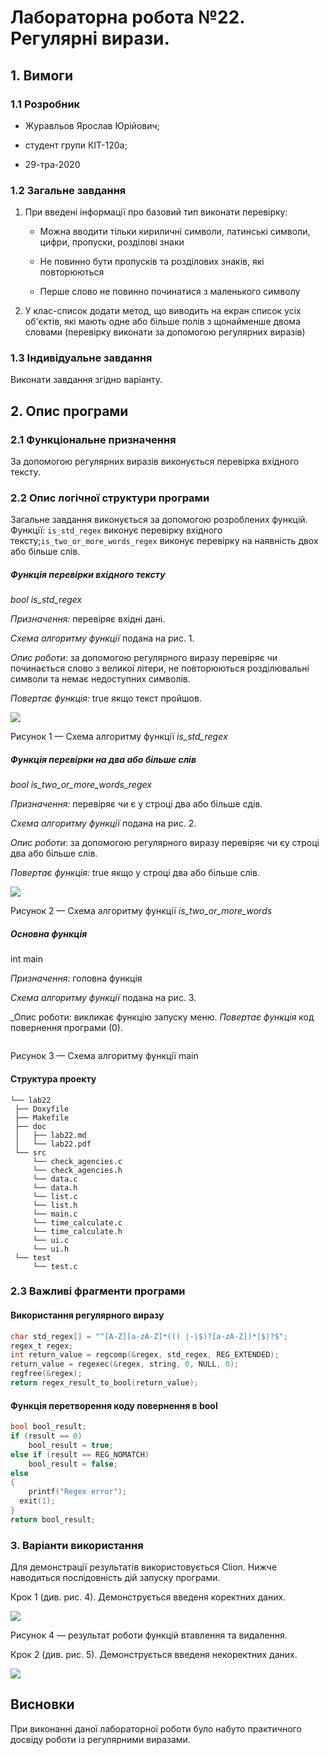 ﻿# Лабораторна робота №22. Регулярні вирази.

## 1. Вимоги

### 1.1 Розробник

-   Журавльов Ярослав Юрійович;
    
-   студент групи КІТ-120а;
    
-   29-тра-2020
    

### 1.2 Загальне завдання

1.  При введені інформації про базовий тип виконати перевірку:
    
    -   Можна вводити тільки кириличні символи, латинські символи, цифри, пропуски, розділові знаки
        
    -   Не повинно бути пропусків та розділових знаків, які повторюються
        
    -   Перше слово не повинно починатися з маленького символу
        
2.  У клас-список додати метод, що виводить на екран список усіх об'єктів, які мають одне або більше полів з щонайменше двома словами (перевірку виконати за допомогою регулярних виразів)

### 1.3 Індивідуальне завдання

Виконати завдання згідно варіанту.

## 2. Опис програми

### 2.1 Функціональне призначення
За допомогою регулярних виразів виконується перевірка вхідного тексту.

### 2.2 Опис логічної структури програми

Загальне завдання виконується за допомогою розроблених функцій. Функції: `is_std_regex` виконує перевірку вхідного тексту;`is_two_or_more_words_regex` виконує перевірку на наявність двох або більше слів.

##### Функція перевірки вхідного тексту

*bool is_std_regex*

_Призначення:_ перевіряє вхідні дані.

_Схема алгоритму функції_ подана на рис. 1.

_Опис роботи_: за допомогою регулярного виразу перевіряє чи починається слово з великої літери, не повторюються розділювальні символи та немає недоступних символів.

_Повертає функція:_ true якщо текст пройшов.

![](https://github.com/yzet/Programming/blob/main/lab22/doc/assets/lab22.png)  
  
Рисунок 1 — Схема алгоритму функції *is_std_regex*
##### Функція перевірки на два або більше слів
*bool is_two_or_more_words_regex*

_Призначення:_ перевіряє чи є у строці два або більше сдів.

_Схема алгоритму функції_ подана на рис. 2.

_Опис роботи_: за допомогою регулярного виразу перевіряє чи єу строці два або більше слів.

_Повертає функція:_ true якщо у строці два або більше слів.

![](https://github.com/yzet/Programming/blob/main/lab22/doc/assets/lab22_1.png) 

Рисунок 2 — Схема алгоритму функції *is_two_or_more_words*

##### _**Основна функція**_

int main

_Призначення:_ головна функція

_Схема алгоритму функції_ подана на рис. 3.

_Опис роботи: викликає функцію запуску меню.
_Повертає функція_ код повернення програми (0).

![]()  

Рисунок 3 — Схема алгоритму функції main

#### Структура проекту

```
└── lab22
 ├── Doxyfile
 ├── Makefile
 ├── doc
 │   ├── lab22.md
 │   └── lab22.pdf
 └── src
 	 └── check_agencies.c
 	 └── check_agencies.h
	 └── data.c
	 └── data.h
	 └── list.c
	 └── list.h
	 └── main.c
	 └── time_calculate.c
	 └── time_calculate.h
	 └── ui.c
	 └── ui.h
 └── test
	 └── test.c
```

### 2.3 Важливі фрагменти програми
#### Використання регулярного виразу
```c
char std_regex[] = "^[A-Z][a-zA-Z]*((( |-|$)?[a-zA-Z])*|$)?$";  
regex_t regex;  
int return_value = regcomp(&regex, std_regex, REG_EXTENDED);  
return_value = regexec(&regex, string, 0, NULL, 0);  
regfree(&regex);  
return regex_result_to_bool(return_value);
```
#### Функція перетворення коду повернення в bool
```c
bool bool_result;  
if (result == 0)  
    bool_result = true;  
else if (result == REG_NOMATCH)  
    bool_result = false;  
else  
{  
    printf("Regex error");  
  exit(1);  
}  
return bool_result;
```
### 3. Варіанти використання

Для демонстрації результатів використовується Clion. Нижче наводиться послідовність дій запуску програми.

Крок 1 (див. рис. 4). Демонструється введеня коректних даних.

![](https://github.com/yzet/Programming/blob/main/lab22/doc/assets/cor_data.jpg) 

Рисунок 4 — результат роботи функцій втавлення та видалення.

Крок 2 (див. рис. 5). Демонструється введеня некоректних даних.

![](https://github.com/yzet/Programming/blob/main/lab22/doc/assets/error_data.jpg) 

## Висновки

При виконанні даної лабораторної роботи було набуто практичного досвіду роботи із регулярними виразами.
